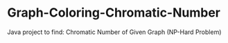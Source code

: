 # Graph-Coloring-Chromatic-Number
Java project to find:  Chromatic Number of Given Graph (NP-Hard Problem)
